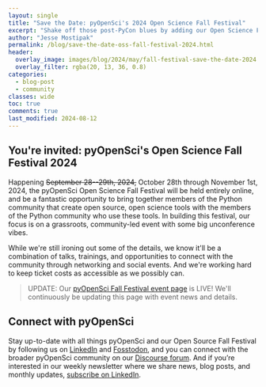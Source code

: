 ```yaml
---
layout: single
title: "Save the Date: pyOpenSci's 2024 Open Science Fall Festival"
excerpt: "Shake off those post-PyCon blues by adding our Open Science Fall Festival to your calendar!"
author: "Jesse Mostipak"
permalink: /blog/save-the-date-oss-fall-festival-2024.html
header:
  overlay_image: images/blog/2024/may/fall-festival-save-the-date-2024.png
  overlay_filter: rgba(20, 13, 36, 0.8)
categories:
  - blog-post
  - community
classes: wide
toc: true
comments: true
last_modified: 2024-08-12
---
```

## You're invited: pyOpenSci's Open Science Fall Festival 2024
Happening ~~September 28--29th, 2024,~~ October 28th through November 1st, 2024, the pyOpenSci Open Science Fall Festival will be held entirely online, and be a fantastic opportunity to bring together members of the Python community that create open source, open science tools with the members of the Python community who use these tools. In building this festival, our focus is on a grassroots, community-led event with some big unconference vibes.

While we're still ironing out some of the details, we know it'll be a combination of talks, trainings, and opportunities to connect with the community through networking and social events. And we're working hard to keep ticket costs as accessible as we possibly can.

> UPDATE: Our [pyOpenSci Fall Festival event page](https://www.pyopensci.org/events/pyopensci-2024-fall-festival.html) is LIVE! We'll continuously be updating this page with event news and details.

## Connect with pyOpenSci
Stay up-to-date with all things pyOpenSci and our Open Source Fall Festival by following us on [LinkedIn](https://www.linkedin.com/company/pyopensci) and [Fosstodon](https://fosstodon.org/@pyOpenSci), and you can connect with the broader pyOpenSci community on our [Discourse forum](https://pyopensci.discourse.group/). And if you’re interested in our weekly newsletter where we share news, blog posts, and monthly updates, [subscribe on LinkedIn](https://www.linkedin.com/build-relation/newsletter-follow?entityUrn=7179551305344933888).
